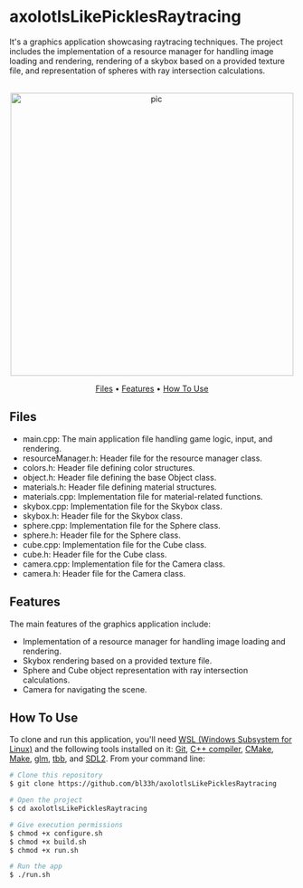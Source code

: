 # axolotlsLikePicklesRaytracing
It's a graphics application showcasing raytracing techniques. The project includes the implementation of a resource manager for handling image loading and rendering, rendering of a skybox based on a provided texture file, and representation of spheres with ray intersection calculations.

<p align="center">
  <br>
  <img src="https://media4.giphy.com/media/v1.Y2lkPTc5MGI3NjExcGRoZ2JyazI0aWw3NjlvZHhmcDNueWt0N3BpYnMwYzRpZzZxNGxqaCZlcD12MV9pbnRlcm5hbF9naWZfYnlfaWQmY3Q9Zw/Uj1BComkoSCwmRkSL2/giphy.gif" alt="pic" width="500">
  <br>
</p>

<p align="center">
  <a href="#Files">Files</a> •
  <a href="#Features">Features</a> •
  <a href="#how-to-use">How To Use</a>
</p>

## Files
- main.cpp: The main application file handling game logic, input, and rendering.
- resourceManager.h: Header file for the resource manager class.
- colors.h: Header file defining color structures.
- object.h: Header file defining the base Object class.
- materials.h: Header file defining material structures.
- materials.cpp: Implementation file for material-related functions.
- skybox.cpp: Implementation file for the Skybox class.
- skybox.h: Header file for the Skybox class.
- sphere.cpp: Implementation file for the Sphere class.
- sphere.h: Header file for the Sphere class.
- cube.cpp: Implementation file for the Cube class.
- cube.h: Header file for the Cube class.
- camera.cpp: Implementation file for the Camera class.
- camera.h: Header file for the Camera class.

## Features
The main features of the graphics application include:
- Implementation of a resource manager for handling image loading and rendering.
- Skybox rendering based on a provided texture file.
- Sphere and Cube object representation with ray intersection calculations.
- Camera for navigating the scene.

## How To Use

To clone and run this application, you'll need [WSL (Windows Subsystem for Linux)](https://learn.microsoft.com/en-us/windows/wsl/install) and the following tools installed on it: [Git](https://git-scm.com), [C++ compiler](https://www.fdi.ucm.es/profesor/luis/fp/devtools/mingw.html), [CMake](https://cmake.org/download/), [Make](https://linuxhint.com/install-make-ubuntu/), [glm](https://sourceforge.net/projects/glm.mirror/), [tbb](https://www.intel.com/content/www/us/en/developer/tools/oneapi/onetbb.html), and [SDL2](https://www.oreilly.com/library/view/rust-programming-by/9781788390637/386c15eb-41b2-41b4-bd65-154a750a58d8.xhtml). From your command line:

```bash
# Clone this repository
$ git clone https://github.com/bl33h/axolotlsLikePicklesRaytracing

# Open the project
$ cd axolotlsLikePicklesRaytracing

# Give execution permissions
$ chmod +x configure.sh
$ chmod +x build.sh
$ chmod +x run.sh

# Run the app
$ ./run.sh
